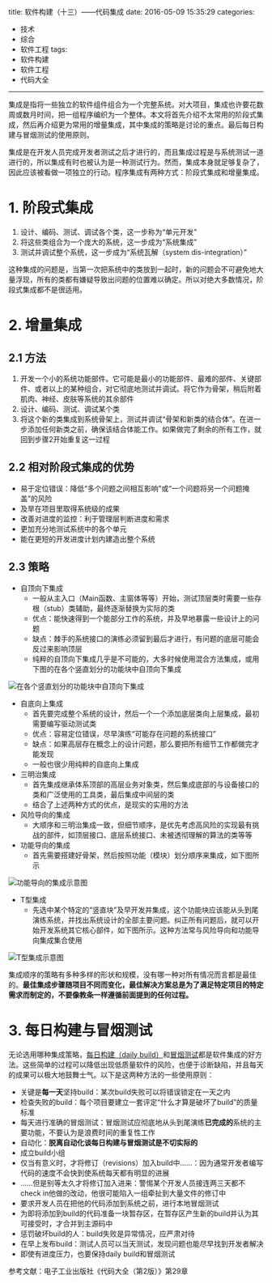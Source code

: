 title: 软件构建（十三）——代码集成
date: 2016-05-09 15:35:29
categories:
- 技术
- 综合
- 软件工程
tags:
- 软件构建
- 软件工程
- 代码大全
---
集成是指将一些独立的软件组件组合为一个完整系统。对大项目，集成也许要花数周或数月时间，把一组程序编织为一个整体。本文将首先介绍不太常用的阶段式集成，然后再介绍更为常用的增量集成，其中集成的策略是讨论的重点。最后每日构建与冒烟测试的使用原则。

<!-- more -->

集成是在开发人员完成开发者测试之后才进行的，而且集成过程是与系统测试一道进行的，所以集成有时也被认为是一种测试行为。然而，集成本身就足够复杂了，因此应该被看做一项独立的行动。程序集成有两种方式：阶段式集成和增量集成。

# 1. 阶段式集成

1. 设计、编码、测试、调试各个类，这一步称为“单元开发”
2. 将这些类组合为一个庞大的系统，这一步成为“系统集成”
3. 测试并调试整个系统，这一步成为“系统瓦解（system dis-integration）”

这种集成的问题是，当第一次把系统中的类放到一起时，新的问题会不可避免地大量浮现，所有的类都有嫌疑导致出问题的位置难以确定。所以对绝大多数情况，阶段式集成都不是很适用。

# 2. 增量集成

## 2.1 方法

1. 开发一个小的系统功能部件。它可能是最小的功能部件、最难的部件、关键部件、或者以上的某种组合，对它彻底地测试并调试。将它作为骨架，稍后附着肌肉、神经、皮肤等系统的其余部件
2. 设计、编码、测试、调试某个类
3. 将这个新的类集成到系统骨架上，测试并调试“骨架和新类的结合体”。在进一步添加任何新类之前，确保该结合体能工作。如果做完了剩余的所有工作，就回到步骤2开始重复这一过程

## 2.2 相对阶段式集成的优势

* 易于定位错误：降低“多个问题之间相互影响”或“一个问题将另一个问题掩盖”的风险
* 及旱在项目里取得系统级的成果
* 改善对进度的监控：利于管理层判断进度和需求
* 更加充分地测试系统中的各个单元
* 能在更短的开发进度计划内建造出整个系统

## 2.3 策略

* 自顶向下集成
    * 一般从主入口（Main函数、主窗体等等）开始，测试顶层类时需要一些存根（stub）类辅助，最终逐渐替换为实际的类
    * 优点：能快速得到一个能部分工作的系统，并及早地暴露一些设计上的问题
    * 缺点：棘手的系统接口的演练必须留到最后才进行，有问题的底层可能会反过来影响顶层
    * 纯粹的自顶向下集成几乎是不可能的，大多时候使用混合方法集成，或用下图的在各个竖直划分的功能块中自顶向下集成

![在各个竖直划分的功能块中自顶向下集成](https://raytaylorlin-blog.oss-cn-shenzhen.aliyuncs.com/image%2Fsoftware%2F%E5%9C%A8%E5%90%84%E4%B8%AA%E7%AB%96%E7%9B%B4%E5%88%92%E5%88%86%E7%9A%84%E5%8A%9F%E8%83%BD%E5%9D%97%E4%B8%AD%E8%87%AA%E9%A1%B6%E5%90%91%E4%B8%8B%E9%9B%86%E6%88%90.png)

* 自底向上集成
    * 首先要完成整个系统的设计，然后一个一个添加底层类向上层集成，最初需要编写驱动测试类
    * 优点：容易定位错误，尽早演练“可能存在问题的系统接口”
    * 缺点：如果高层存在概念上的设计问题，那么要把所有细节工作都做完才能发现
    * 一般也很少用纯粹的自底向上集成
* 三明治集成
    * 首先集成继承体系顶部的高层业务对象类，然后集成底部的与设备接口的类和广泛使用的工具类，最后集成中间层的类
    * 结合了上述两种方式的优点，是现实的实用的方法
* 风险导向的集成
    * 大顺序和三明治集成一致，但细节顺序，是优先考虑高风险的实现最有挑战的部件，如顶层接口、底层系统接口、未被透彻理解的算法的类等等
* 功能导向的集成
    * 首先需要搭建好骨架，然后按照功能（模块）划分顺序来集成，如下图所示

![功能导向的集成示意图](https://raytaylorlin-blog.oss-cn-shenzhen.aliyuncs.com/image%2Fsoftware%2F%E5%8A%9F%E8%83%BD%E5%AF%BC%E5%90%91%E7%9A%84%E9%9B%86%E6%88%90%E7%A4%BA%E6%84%8F%E5%9B%BE.png)

* T型集成
    * 先选中某个特定的“竖直块”及早开发并集成，这个功能块应该能从头到尾演练系统，并找出系统设计的全部主要问题。纠正所有问题后，就可以开始开发系统其它核心部件，如下图所示。这种方法常与风险导向和功能导向集成集合使用

![T型集成示意图](https://raytaylorlin-blog.oss-cn-shenzhen.aliyuncs.com/image%2Fsoftware%2FT%E5%9E%8B%E9%9B%86%E6%88%90%E7%A4%BA%E6%84%8F%E5%9B%BE.png)

集成顺序的策略有多种多样的形状和规模，没有哪一种对所有情况而言都是最佳的。**最佳集成步骤随项目不同而变化，最佳解决方案总是为了满足特定项目的特定需求而制定的，不要像教条一样遵循前面提到的任何过程。**

# 3. 每日构建与冒烟测试

无论选用哪种集成策略，[每日构建（daily build）](http://baike.baidu.com/view/1704207.htm)和[冒烟测试](http://baike.baidu.com/view/120001.htm)都是软件集成的好方法。这些简单的过程可以降低出现低质量软件的风险，也便于诊断缺陷，并且每天的成果可以极大地鼓舞士气。以下是这两种方法的一些使用原则：

* 关键是**每一天**坚持build：某次build失败可以将错误锁定在一天之内
* 检查失败的build：每个项目要建立一套评定“什么才算是破坏了build”的质量标准
* 每天进行准确的冒烟测试：冒烟测试应彻底地从头到尾演练**已完成的**系统的主要功能，不要认为是浪费时间的重复性工作
* 自动化：**脱离自动化谈每日构建与冒烟测试是不切实际的**
* 成立build小组
* 仅当有意义时，才将修订（revisions）加入build中……：因为通常开发者编写代码的速度不会快到使系统每天都有明显的进展
* ……但是别等太久才将修订加入进来：警惕某个开发人员接连两三天都不check in他做的改动，他很可能陷入一组牵扯到大量文件的修订中
* 要求开发人员在把他的代码添加到系统之前，进行本地冒烟测试
* 为即将添加到build的代码准备一块暂存区，在暂存区产生新的build并认为其可接受时，才合并到主源码中
* 惩罚破坏build的人：build失败是异常情况，应严肃对待
* 在早上发布build：测试人员可以当天测试，发现问题也能尽早找到开发者解决
* 即使有进度压力，也要保持daily build和冒烟测试


参考文献：电子工业出版社《代码大全（第2版）》第29章
